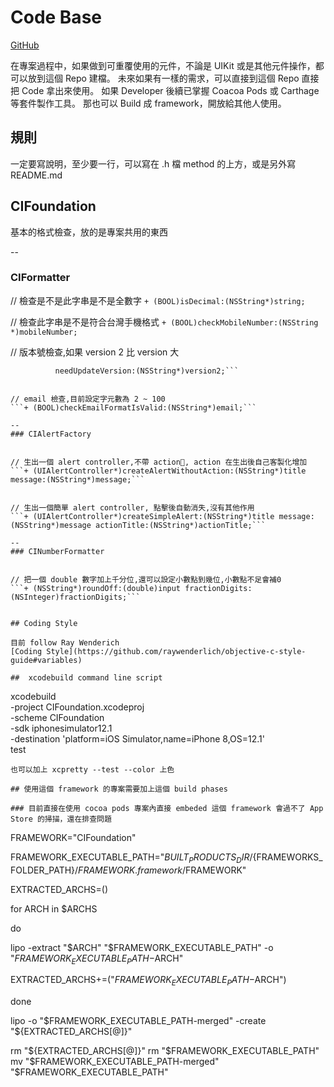 # Code Base 

[GitHub](https://github.com/Mobile-CloudInteractive/iOSCodeBase)

在專案過程中，如果做到可重覆使用的元件，不論是 UIKit 或是其他元件操作，都可以放到這個 Repo 建檔。 
未來如果有一樣的需求，可以直接到這個 Repo 直接把 Code 拿出來使用。 
如果 Developer 後續已掌握 Coacoa Pods 或 Carthage 等套件製作工具。
那也可以 Build 成 framework，開放給其他人使用。

## 規則
一定要寫說明，至少要一行，可以寫在 .h 檔 method 的上方，或是另外寫 README.md

## CIFoundation
基本的格式檢查，放的是專案共用的東西

--
### CIFormatter


// 檢查是不是此字串是不是全數字
```+ (BOOL)isDecimal:(NSString*)string;```


// 檢查此字串是不是符合台灣手機格式
```+ (BOOL)checkMobileNumber:(NSString *)mobileNumber;```


// 版本號檢查,如果 version 2 比 version 大
```+ (BOOL)checkNeedUpdateFrom:(NSString*)version1
          needUpdateVersion:(NSString*)version2;```


// email 檢查,目前設定字元數為 2 ~ 100
```+ (BOOL)checkEmailFormatIsValid:(NSString*)email;```

--
### CIAlertFactory


// 生出一個 alert controller,不帶 action, action 在生出後自己客製化增加
```+ (UIAlertController*)createAlertWithoutAction:(NSString*)title message:(NSString*)message;```


// 生出一個簡單 alert controller, 點擊後自動消失,沒有其他作用
```+ (UIAlertController*)createSimpleAlert:(NSString*)title message:(NSString*)message actionTitle:(NSString*)actionTitle;```

--
### CINumberFormatter


// 把一個 double 數字加上千分位,還可以設定小數點到幾位,小數點不足會補0
```+ (NSString*)roundOff:(double)input fractionDigits:(NSInteger)fractionDigits;```


## Coding Style

目前 follow Ray Wenderich  
[Coding Style](https://github.com/raywenderlich/objective-c-style-guide#variables)

##  xcodebuild command line script

```
xcodebuild \
-project CIFoundation.xcodeproj \
-scheme CIFoundation \
-sdk iphonesimulator12.1 \
-destination 'platform=iOS Simulator,name=iPhone 8,OS=12.1' \
test
```
也可以加上 xcpretty --test --color 上色

## 使用這個 framework 的專案需要加上這個 build phases

### 目前直接在使用 cocoa pods 專案內直接 embeded 這個 framework 會過不了 App Store 的掃描，還在排查問題

```
FRAMEWORK="CIFoundation"

FRAMEWORK_EXECUTABLE_PATH="${BUILT_PRODUCTS_DIR}/${FRAMEWORKS_FOLDER_PATH}/$FRAMEWORK.framework/$FRAMEWORK"

EXTRACTED_ARCHS=()

for ARCH in $ARCHS

do

lipo -extract "$ARCH" "$FRAMEWORK_EXECUTABLE_PATH" -o "$FRAMEWORK_EXECUTABLE_PATH-$ARCH"

EXTRACTED_ARCHS+=("$FRAMEWORK_EXECUTABLE_PATH-$ARCH")

done

lipo -o "$FRAMEWORK_EXECUTABLE_PATH-merged" -create "${EXTRACTED_ARCHS[@]}"

rm "${EXTRACTED_ARCHS[@]}"
rm "$FRAMEWORK_EXECUTABLE_PATH"
mv "$FRAMEWORK_EXECUTABLE_PATH-merged" "$FRAMEWORK_EXECUTABLE_PATH"
```